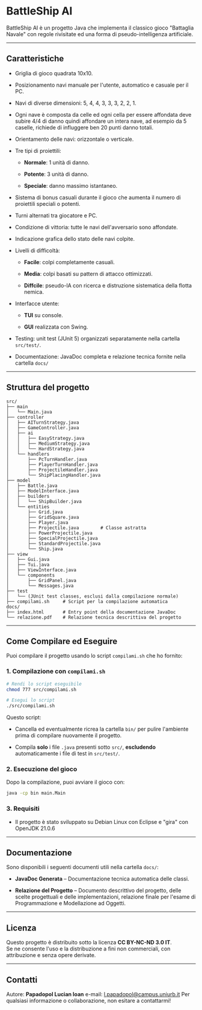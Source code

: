 # BattleShip AI

BattleShip AI è un progetto Java che implementa il classico gioco "Battaglia Navale" con regole rivisitate ed una forma di pseudo-intelligenza artificiale.  

---

## Caratteristiche

- Griglia di gioco quadrata 10x10.

- Posizionamento navi manuale per l'utente, automatico e casuale per il PC.

- Navi di diverse dimensioni: 5, 4, 4, 3, 3, 3, 2, 2, 1. 

- Ogni nave è composta da celle ed ogni cella per essere affondata deve subire 4/4 di danno quindi affondare un intera nave, ad esempio da 5 caselle, richiede di influggere ben 20 punti danno totali.

- Orientamento delle navi: orizzontale o verticale.

- Tre tipi di proiettili:
  
  - **Normale**: 1 unità di danno.
  
  - **Potente**: 3 unità di danno.
  
  - **Speciale**: danno massimo istantaneo.

- Sistema di bonus casuali durante il gioco che aumenta il numero di proiettili speciali o potenti.

- Turni alternati tra giocatore e PC.

- Condizione di vittoria: tutte le navi dell'avversario sono affondate.

- Indicazione grafica dello stato delle navi colpite.

- Livelli di difficoltà:
  
  - **Facile**: colpi completamente casuali.
  
  - **Media**: colpi basati su pattern di attacco ottimizzati.
  
  - **Diffcile**: pseudo-IA con ricerca e distruzione sistematica della flotta nemica.

- Interfacce utente:
  
  - **TUI** su console.
  
  - **GUI** realizzata con Swing.

- Testing: unit test (JUnit 5) organizzati separatamente nella cartella `src/test/`.

- Documentazione: JavaDoc completa e relazione tecnica fornite nella cartella `docs/`

---

## Struttura del progetto

```
src/
├── main
│   └── Main.java
├── controller
│   ├── AITurnStrategy.java
│   ├── GameController.java
│   ├── ai
│   │   ├── EasyStrategy.java
│   │   ├── MediumStrategy.java
│   │   └── HardStrategy.java
│   └── handlers
│       ├── PcTurnHandler.java
│       ├── PlayerTurnHandler.java
│       ├── ProjectileHandler.java
│       └── ShipPlacingHandler.java
├── model
│   ├── Battle.java
│   ├── ModelInterface.java
│   ├── builders
│   │   └── ShipBuilder.java
│   └── entities
│       ├── Grid.java
│       ├── GridSquare.java
│       ├── Player.java
│       ├── Projectile.java        # Classe astratta
│       ├── PowerProjectile.java
│       ├── SpecialProjectile.java
│       ├── StandardProjectile.java
│       └── Ship.java
├── view
│   ├── Gui.java
│   ├── Tui.java
│   ├── ViewInterface.java
│   └── components
│       ├── GridPanel.java
│       └── Messages.java
├── test
│   └── (JUnit test classes, esclusi dalla compilazione normale)
├── compilami.sh     # Script per la compilazione automatica
docs/
├── index.html       # Entry point della documentazione JavaDoc
└── relazione.pdf    # Relazione tecnica descrittiva del progetto
```

---

## Come Compilare ed Eseguire

Puoi compilare il progetto usando lo script `compilami.sh` che ho fornito:

### 1. Compilazione con `compilami.sh`

```bash
# Rendi lo script eseguibile
chmod 777 src/compilami.sh

# Esegui lo script
./src/compilami.sh
```

Questo script:

- Cancella ed eventualmente ricrea la cartella `bin/` per pulire l'ambiente prima di compilare nuovamente il progetto.

- Compila **solo** i file `.java` presenti sotto `src/`, **escludendo** automaticamente i file di test in `src/test/`.

### 2. Esecuzione del gioco

Dopo la compilazione, puoi avviare il gioco con:

```bash
java -cp bin main.Main
```

### 3. Requisiti

- Il progetto è stato sviluppato su Debian Linux con Eclipse  e "gira" con OpenJDK 21.0.6

---

## Documentazione

Sono disponibili i seguenti documenti utili nella cartella `docs/`:

- **JavaDoc Generata** – Documentazione tecnica automatica delle classi.

- **Relazione del Progetto** – Documento descrittivo del progetto, delle scelte progettuali e delle implementazioni, relazione finale per l'esame di Programmazione e Modellazione ad Oggetti.

---

## Licenza

Questo progetto è distribuito sotto la licenza **CC BY-NC-ND 3.0 IT**.  
Se ne consente l'uso e la distribuzione a fini non commerciali, con attribuzione e senza opere derivate.

---

## Contatti

Autore: **Papadopol Lucian Ioan** e-mail: l.papadopol@campus.uniurb.it 
Per qualsiasi informazione o collaborazione, non esitare a contattarmi!
